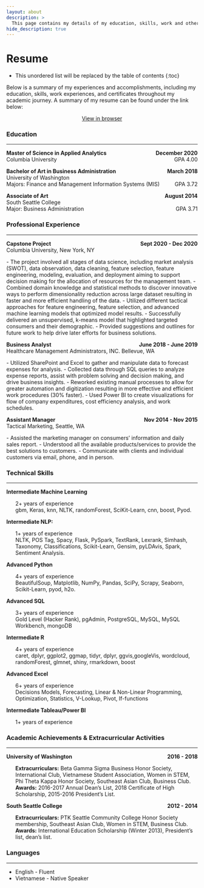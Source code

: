 ```yaml
---
layout: about
description: >
  This page contains my details of my education, skills, work and other qualifications.
hide_description: true
---
```


# Resume

* This unordered list will be replaced by the table of contents
{:toc}

Below is a summary of my experiences and accomplishments, including my education, skills, work experiences, and certificates throughout my academic journey. A summary of my resume can be found under the link below:
<p style="text-align: center;">
<a href="/assets/resume/TD_Resume.pdf" target="_blank">
View in browser
</a></p>


### Education
___

<p style="text-align: left;"><b>
    Master of Science in Applied Analytics
    <span style="float: right;">
        December 2020
    </span></b><br>
    Columbia University
    <span style="float: right;">
        GPA 4.00
    </span>
</p>

<p style="text-align: left;"><b>
    Bachelor of Art in Business Administration
    <span style="float: right;">
        March 2018
    </span></b><br>
    University of Washington<br>
    Majors: Finance and Management Information Systems (MIS)
    <span style="float: right;">
        GPA 3.72
    </span>   
</p>

<p style="text-align: left;"><b>
    Associate of Art
    <span style="float: right;">
        August 2014
    </span></b><br>
    South Seattle College<br>
    Major: Business Administration
    <span style="float: right;">
        GPA 3.71
    </span>
</p>

### Professional Experience
___
<p style="text-align: left;"><b>
    Capstone Project
    <span style="float: right;">
        Sept 2020 - Dec 2020
    </span></b><br>
Columbia University, New York, NY
</p>
- The project involved all stages of data science, including market analysis (SWOT), data observation, data cleaning, feature selection, feature engineering, modeling, evaluation, and deployment aiming to support decision making for the allocation of resources for the management team.
-	Combined domain knowledge and statistical methods to discover innovative ways to perform dimensionality reduction across large dataset resulting in faster and more efficient handling of the data.
- Utilized different tactical approaches for feature engineering, feature selection, and advanced machine learning models that optimized model results.
- Successfully delivered an unsupervised, k-means model that highlighted targeted consumers and their demographic.
- Provided suggestions and outlines for future work to help drive later efforts for business solutions.


<p style="text-align: left;"><b>
    Business Analyst
    <span style="float: right;">
        June 2018 - June 2019
    </span></b><br>
Healthcare Management Administrators, INC. Bellevue, WA
</p>
-	Utilized SharePoint and Excel to gather and manipulate data to forecast expenses for analysis.
-	Collected data through SQL queries to analyze expense reports, assist with problem solving and decision making, and drive business insights.
-	Reworked existing manual processes to allow for greater automation and digitization resulting in more effective and efficient work procedures (30% faster).
-	Used Power BI to create visualizations for flow of company expenditures, cost efficiency analysis, and work schedules.


<p style="text-align: left;"><b>
    Assistant Manager
    <span style="float: right;">
        Nov 2014 - Nov 2015
    </span></b><br>
Tactical Marketing, Seattle, WA
</p>
- Assisted the marketing manager on consumers’ information and daily sales report.
- Understood all the available products/services to provide the best solutions to customers.
- Communicate with clients and individual customers via email, phone, and in person.


### Technical Skills
___

<p style="display: inline;">
<b>
Intermediate Machine Learning
</b>
<ul><li style="list-style-type: none;">
2+ years of experience<br>
gbm, Keras, knn, NLTK, randomForest, SciKit-Learn, cnn, boost, Pyod.
</li></ul></p>

<p style="display: inline;">
<b>
Intermediate NLP:
</b>
<ul><li style="list-style-type: none;">
1+ years of experience<br>
NLTK, POS Tag, Spacy, Flask, PySpark, TextRank, Lexrank, Simhash, Taxonomy, Classifications, Scikit-Learn, Gensim, pyLDAvis, Spark, Sentiment Analysis.
</li></ul></p>

<p style="display: inline;">
<b>
Advanced Python
</b>
<ul><li style="list-style-type: none;">
4+ years of experience<br>
BeautifulSoup, Matplotlib, NumPy, Pandas, SciPy, Scrapy, Seaborn, Scikit-Learn, pyod, h2o.
</li></ul></p>

<p style="display: inline;">
<b>
Advanced SQL
</b>
<ul><li style="list-style-type: none;">
3+ years of experience<br>
Gold Level (Hacker Rank), pgAdmin, PostgreSQL, MySQL, MySQL Workbench, mongoDB
</li></ul></p>

<p style="display: inline;">
<b>
Intermediate R
</b>
<ul><li style="list-style-type: none;">
4+ years of experience<br>
caret, dplyr, ggplot2, ggmap, tidyr, dplyr, ggvis,googleVis, wordcloud, randomForest, glmnet, shiny, rmarkdown, boost
</li></ul></p>

<p style="display: inline;">
<b>
Advanced Excel
</b>
<ul><li style="list-style-type: none;">
6+ years of experience<br>
Decisions Models, Forecasting, Linear & Non-Linear Programming, Optimization, Statistics, V-Lookup, Pivot, If-functions
</li></ul></p>

<p style="display: inline;">
<b>
Intermediate Tableau/Power BI
</b>
<ul><li style="list-style-type: none;">
1+ years of experience<br>
</li></ul></p>


### Academic Achievements & Extracurricular Activities
___
<p style="text-align: left;"><b>
    University of Washington
    <span style="float: right;">
        2016 - 2018
    </span></b><br>
    <ul><li style="list-style-type: none;">
    <b>Extracurriculars:</b> Beta Gamma Sigma Business Honor Society, International Club, Vietnamese Student Association, Women in STEM, Phi Theta Kappa Honor Society, Southeast Asian Club, Business Club.<br>
    <b>Awards:</b> 2016-2017 Annual Dean’s List, 2018 Certificate of High Scholarship, 2015-2016 President’s List.
    </li></ul>
</p>

<p style="text-align: left;"><b>
    South Seattle College
    <span style="float: right;">
        2012 - 2014
    </span></b><br>
    <ul><li style="list-style-type: none;">
    <b>Extracurriculars:</b> PTK Seattle Community College Honor Society membership, Southeast Asian Club, Women in STEM, Business Club.<br>
    <b>Awards:</b> International Education Scholarship (Winter 2013), President’s list, dean’s list.
    </li></ul>
</p>

### Languages
___
  - English - Fluent
  - Vietnamese - Native Speaker
